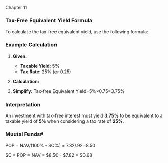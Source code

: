 Chapter 11
### Tax-Free Equivalent Yield Formula

To calculate the tax-free equivalent yield, use the following formula:


### Example Calculation

1. **Given:**
   - **Taxable Yield:** 5%
   - **Tax Rate:** 25% (or 0.25)

2. **Calculation:**

3. **Simplify:**
Tax-free Equivalent Yield=5%×0.75=3.75%

### Interpretation

An investment with tax-free interest must yield **3.75%** to be equivalent to a taxable yield of **5%** when considering a tax rate of **25%**.

### Muutal Funds#
POP = NAV/(100% - SC%) = $7.82/.92 =$8.50

SC = POP = NAV = $8.50 - $7.82 = $0.68